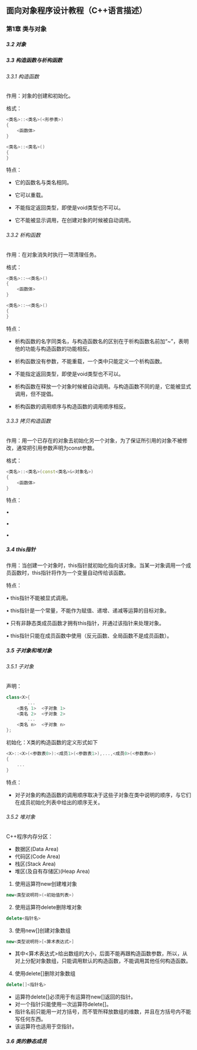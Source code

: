 ## 面向对象程序设计教程（C++语言描述）

### 第1章  类与对象

##### 3.2 对象

##### 3.3 构造函数与析构函数

###### 3.3.1 构造函数

作用：对象的创建和初始化。

格式：

```c++
<类名>::<类名>(<形参表>)
{
	<函数体>
}

<类名>::<类名>()
{
}
```

特点：

- 它的函数名与类名相同。

- 它可以重载。

- 不能指定返回类型，即使是void类型也不可以。

- 它不能被显示调用，在创建对象的时候被自动调用。


###### 3.3.2 析构函数

作用：在对象消失时执行一项清理任务。

格式：

```c++
<类名>::~<类名>()
{
	<函数体>
}

<类名>::~<类名>()
{
}
```

特点：

- 析构函数的名字同类名，与构造函数名的区别在于析构函数名前加“~”，表明他的功能与构造函数的功能相反。

- 析构函数没有参数，不能重载，一个类中只能定义一个析构函数。

- 不能指定返回类型，即使是void类型也不可以。

- 析构函数在释放一个对象时候被自动调用。与构造函数不同的是，它能被显式调用，但不提倡。 

- 析构函数的调用顺序与构造函数的调用顺序相反。


###### 3.3.3 拷贝构造函数

作用：用一个已存在的对象去初始化另一个对象，为了保证所引用的对象不被修改，通常把引用参数声明为const参数。

格式：

```C++
<类名>::<类名>(const<类名>&<对象名>)
{
	<函数体>
}
```

特点：

• 

• 

• 

##### 3.4 this指针

作用：当创建一个对象时，this指针就初始化指向该对象。当某一对象调用一个成员函数时，this指针将作为一个变量自动传给该函数。

特点：

• this指针不能被显式调用。

• this指针是一个常量，不能作为赋值、递增、递减等运算的目标对象。

• 只有非静态类成员函数才拥有this指针，并通过该指针来处理对象。

• this指针只能在成员函数中使用（反元函数、全局函数不是成员函数）。

##### 3.5 子对象和堆对象

###### 3.5.1 子对象

声明：

```c++
class<X>{
		...
	<类名 1>	<子对象 1>
	<类名 2>	<子对象 2>
		...
	<类名 n>	<子对象 n>
};
```

初始化：X类的构造函数的定义形式如下

```c++
<X>::<X>(<参数表0>):<成员1>(<参数表1>),...,<成员0>(<参数表n>)
{
	...
}
```

特点：

- 对子对象的构造函数的调用顺序取决于这些子对象在类中说明的顺序，与它们在成员初始化列表中给出的顺序无关。

###### 3.5.2 堆对象

C++程序内存分区：

- 数据区(Data Area)
- 代码区(Code Area)
- 栈区(Stack Area)
- 堆区(及自有存储区)(Heap Area)

1. 使用运算符new创建堆对象

```c++
new<类型说明符>(<初始值列表>)
```

2. 使用运算符delete删除堆对象

```c++
delete<指针名>
```

3. 使用new[]创建对象数组

```c++
new<类型说明符>[<算术表达式>]
```

- 其中<算术表达式>给出数组的大小，后面不能再跟构造函数参数，所以，从对上分配对象数组，只能调用默认的构造函数，不能调用其他任何构造函数。

4. 使用delete[]删除对象数组

```c++
delete[]<指针名>
```

- 运算符delete[]必须用于有运算符new[]返回的指针。
- 对一个指针只能使用一次运算符delete[]。
- 指针名前只能用一对方括号，而不管所释放数组的维数，并且在方括号内不能写任何东西。
- 该运算符也适用于空指针。

##### 3.6 类的静态成员







